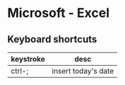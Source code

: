 # Microsoft - Excel
## Keyboard shortcuts

keystroke | desc
---       | ---
ctrl-;    | insert today's date


